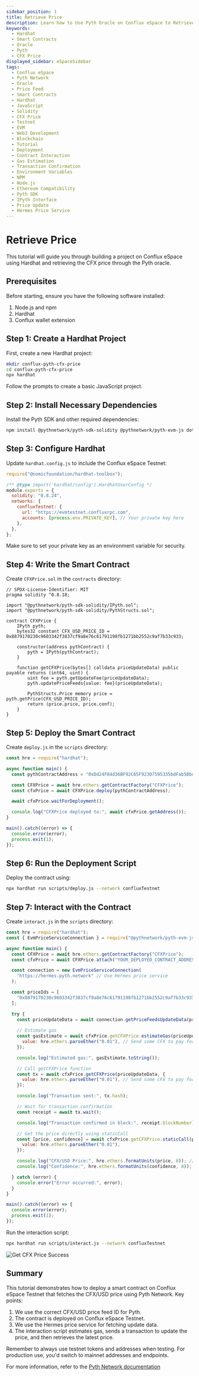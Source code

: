 ```yaml
---
sidebar_position: 1
title: Retrieve Price
description: Learn how to Use Pyth Oracle on Conflux eSpace to Retrieve CFX Price
keywords:
  - Hardhat
  - Smart Contracts
  - Oracle
  - Pyth
  - CFX Price
displayed_sidebar: eSpaceSidebar
tags:
  - Conflux eSpace
  - Pyth Network
  - Oracle
  - Price Feed
  - Smart Contracts
  - Hardhat
  - JavaScript
  - Solidity
  - CFX Price
  - Testnet
  - EVM
  - Web3 Development
  - Blockchain
  - Tutorial
  - Deployment
  - Contract Interaction
  - Gas Estimation
  - Transaction Confirmation
  - Environment Variables
  - NPM
  - Node.js
  - Ethereum Compatibility
  - Pyth SDK
  - IPyth Interface
  - Price Update
  - Hermes Price Service
---
```


# Retrieve Price

This tutorial will guide you through building a project on Conflux eSpace using Hardhat and retrieving the CFX price through the Pyth oracle.

## Prerequisites

Before starting, ensure you have the following software installed:

1. Node.js and npm
2. Hardhat
3. Conflux wallet extension

## Step 1: Create a Hardhat Project

First, create a new Hardhat project:

```bash
mkdir conflux-pyth-cfx-price
cd conflux-pyth-cfx-price
npx hardhat
```

Follow the prompts to create a basic JavaScript project.

## Step 2: Install Necessary Dependencies

Install the Pyth SDK and other required dependencies:

```bash
npm install @pythnetwork/pyth-sdk-solidity @pythnetwork/pyth-evm-js dotenv
```

## Step 3: Configure Hardhat

Update `hardhat.config.js` to include the Conflux eSpace Testnet:

```javascript
require("@nomicfoundation/hardhat-toolbox");

/** @type import('hardhat/config').HardhatUserConfig */
module.exports = {
  solidity: "0.8.24",
  networks: {
    confluxTestnet: {
      url: "https://evmtestnet.confluxrpc.com",
      accounts: [process.env.PRIVATE_KEY], // Your private key here
    },
  },
};
```

Make sure to set your private key as an environment variable for security.

## Step 4: Write the Smart Contract

Create `CFXPrice.sol` in the `contracts` directory:

```solidity
// SPDX-License-Identifier: MIT
pragma solidity ^0.8.18;

import "@pythnetwork/pyth-sdk-solidity/IPyth.sol";
import "@pythnetwork/pyth-sdk-solidity/PythStructs.sol";

contract CFXPrice {
    IPyth pyth;
    bytes32 constant CFX_USD_PRICE_ID = 0x8879170230c9603342f3837cf9a8e76c61791198fb1271bb2552c9af7b33c933;

    constructor(address pythContract) {
        pyth = IPyth(pythContract);
    }

    function getCFXPrice(bytes[] calldata priceUpdateData) public payable returns (int64, uint) {
        uint fee = pyth.getUpdateFee(priceUpdateData);
        pyth.updatePriceFeeds{value: fee}(priceUpdateData);

        PythStructs.Price memory price = pyth.getPrice(CFX_USD_PRICE_ID);
        return (price.price, price.conf);
    }
}
```

## Step 5: Deploy the Smart Contract

Create `deploy.js` in the `scripts` directory:

```javascript
const hre = require("hardhat");

async function main() {
  const pythContractAddress = "0xDd24F84d36BF92C65F92307595335bdFab5Bbd21"; // Pyth contract address on Conflux eSpace Testnet

  const CFXPrice = await hre.ethers.getContractFactory("CFXPrice");
  const cfxPrice = await CFXPrice.deploy(pythContractAddress);

  await cfxPrice.waitForDeployment();

  console.log("CFXPrice deployed to:", await cfxPrice.getAddress());
}

main().catch((error) => {
  console.error(error);
  process.exit(1);
});
```

## Step 6: Run the Deployment Script

Deploy the contract using:

```bash
npx hardhat run scripts/deploy.js --network confluxTestnet
```

## Step 7: Interact with the Contract

Create `interact.js` in the `scripts` directory:

```javascript
const hre = require("hardhat");
const { EvmPriceServiceConnection } = require("@pythnetwork/pyth-evm-js");

async function main() {
  const CFXPrice = await hre.ethers.getContractFactory("CFXPrice");
  const cfxPrice = await CFXPrice.attach("YOUR_DEPLOYED_CONTRACT_ADDRESS"); // Replace with your actual deployed address

  const connection = new EvmPriceServiceConnection(
    "https://hermes.pyth.network" // Use Hermes price service
  );

  const priceIds = [
    "0x8879170230c9603342f3837cf9a8e76c61791198fb1271bb2552c9af7b33c933", // CFX/USD price feed ID
  ];

  try {
    const priceUpdateData = await connection.getPriceFeedsUpdateData(priceIds);
    
    // Estimate gas
    const gasEstimate = await cfxPrice.getCFXPrice.estimateGas(priceUpdateData, {
      value: hre.ethers.parseEther("0.01"), // Send some CFX to pay for the update fee, adjust as needed
    });

    console.log("Estimated gas:", gasEstimate.toString());

    // Call getCFXPrice function
    const tx = await cfxPrice.getCFXPrice(priceUpdateData, {
      value: hre.ethers.parseEther("0.01"), // Send some CFX to pay for the update fee, adjust as needed
    });

    console.log("Transaction sent:", tx.hash);

    // Wait for transaction confirmation
    const receipt = await tx.wait();

    console.log("Transaction confirmed in block:", receipt.blockNumber);

    // Get the price directly using staticCall
    const [price, confidence] = await cfxPrice.getCFXPrice.staticCall(priceUpdateData, {
      value: hre.ethers.parseEther("0.01"),
    });

    console.log("CFX/USD Price:", hre.ethers.formatUnits(price, 8)); // Pyth prices are usually in 8 decimals
    console.log("Confidence:", hre.ethers.formatUnits(confidence, 8));

  } catch (error) {
    console.error("Error occurred:", error);
  }
}

main().catch((error) => {
  console.error(error);
  process.exit(1);
});
```

Run the interaction script:

```bash
npx hardhat run scripts/interact.js --network confluxTestnet
```

![Get CFX Price Success](../../img/get-cfx-price-success.png)

## Summary

This tutorial demonstrates how to deploy a smart contract on Conflux eSpace Testnet that fetches the CFX/USD price using Pyth Network. Key points:

1. We use the correct CFX/USD price feed ID for Pyth.
2. The contract is deployed on Conflux eSpace Testnet.
3. We use the Hermes price service for fetching update data.
4. The interaction script estimates gas, sends a transaction to update the price, and then retrieves the latest price.

Remember to always use testnet tokens and addresses when testing. For production use, you'd switch to mainnet addresses and endpoints.

For more information, refer to the [Pyth Network documentation](https://docs.pyth.network/)
